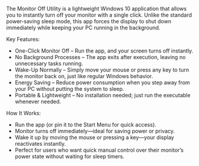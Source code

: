 The Monitor Off Utility is a lightweight Windows 10 application that allows you to instantly turn off your monitor with a single click. Unlike the standard power-saving sleep mode, this app forces the display to shut down immediately while keeping your PC running in the background.

Key Features:

- One-Click Monitor Off – Run the app, and your screen turns off instantly.
- No Background Processes – The app exits after execution, leaving no unnecessary tasks running.
- Wake-Up Normally – Simply move your mouse or press any key to turn the monitor back on, just like regular Windows behavior.
- Energy Saving – Reduce power consumption when you step away from your PC without putting the system to sleep.
- Portable & Lightweight – No installation needed; just run the executable whenever needed.

How It Works:

- Run the app (or pin it to the Start Menu for quick access).
- Monitor turns off immediately—ideal for saving power or privacy.
- Wake it up by moving the mouse or pressing a key—your display reactivates instantly.
- Perfect for users who want quick manual control over their monitor’s power state without waiting for sleep timers.
